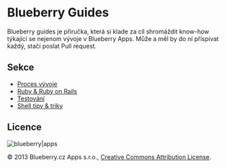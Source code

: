 # Blueberry Guides

Blueberry guides je přiručka, která si klade za cíl shromáždit know-how 
týkající se nejenom vývoje v Blueberry Apps. Může a měl by do ní 
přispívat každý, stačí poslat Pull request.


## Sekce

* [Proces vývoje](dev-process.md)
* [Ruby & Ruby on Rails](ruby-development.md)
* [Testování](testing.md)
* [Shell tipy & triky](shell-tips.md)

## Licence

![blueberry|apps](http://www.blueberryapps.com/themes/51f283baee19962c57000003/images/logo.png)

© 2013 Blueberry.cz Apps s.r.o., [Creative Commons Attribution 
License](http://creativecommons.org/licenses/by/3.0/).

